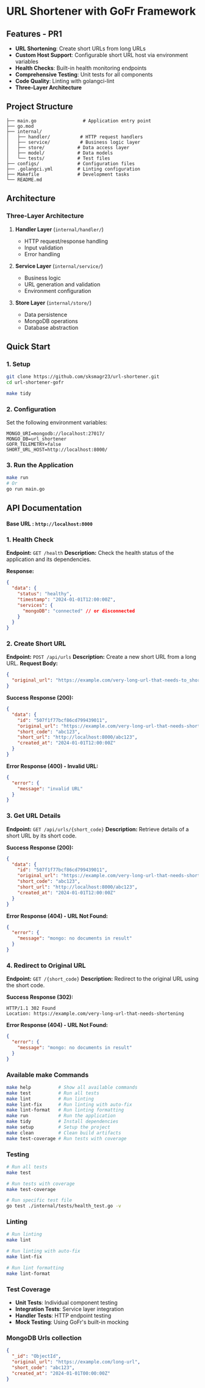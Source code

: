 # URL Shortener with GoFr Framework

## Features - PR1

- **URL Shortening**: Create short URLs from long URLs
- **Custom Host Support**: Configurable short URL host via environment variables
- **Health Checks**: Built-in health monitoring endpoints
- **Comprehensive Testing**: Unit tests for all components
- **Code Quality**: Linting with golangci-lint
- **Three-Layer Architecture**

## Project Structure

```
├── main.go                 # Application entry point
├── go.mod
├── internal/
│   ├── handler/           # HTTP request handlers
│   ├── service/           # Business logic layer
│   ├── store/            # Data access layer
│   ├── model/            # Data models
│   └── tests/            # Test files
├── configs/              # Configuration files
├── .golangci.yml         # Linting configuration
├── Makefile              # Development tasks
└── README.md
```

## Architecture

### Three-Layer Architecture

1. **Handler Layer** (`internal/handler/`)
   - HTTP request/response handling
   - Input validation
   - Error handling

2. **Service Layer** (`internal/service/`)
   - Business logic
   - URL generation and validation
   - Environment configuration

3. **Store Layer** (`internal/store/`)
   - Data persistence
   - MongoDB operations
   - Database abstraction

## Quick Start

### 1. Setup

```bash
git clone https://github.com/sksmagr23/url-shortener.git
cd url-shortener-gofr

make tidy
```

### 2. Configuration

Set the following environment variables:

```env
MONGO_URI=mongodb://localhost:27017/
MONGO_DB=url_shortener
GOFR_TELEMETRY=false
SHORT_URL_HOST=http://localhost:8000/
```

### 3. Run the Application

```bash
make run
# Or
go run main.go
```

## API Documentation

#### Base URL : `http://localhost:8000`


### 1. Health Check

**Endpoint:** `GET /health`
**Description:** Check the health status of the application and its dependencies.

**Response:**
```json
{
  "data": {
    "status": "healthy",
    "timestamp": "2024-01-01T12:00:00Z",
    "services": {
      "mongoDB": "connected" // or disconnected
    }
  }
}
```

### 2. Create Short URL

**Endpoint:** `POST /api/urls`
**Description:** Create a new short URL from a long URL.
**Request Body:**
```json
{
  "original_url": "https://example.com/very-long-url-that-needs-to_shorten"
}
```

**Success Response (200):**
```json
{
  "data": {
    "id": "507f1f77bcf86cd799439011",
    "original_url": "https://example.com/very-long-url-that-needs-shortening",
    "short_code": "abc123",
    "short_url": "http://localhost:8000/abc123",
    "created_at": "2024-01-01T12:00:00Z"
  }
}
```

**Error Response (400) - Invalid URL:**
```json
{
  "error": {
    "message": "invalid URL"
  }
}
```

### 3. Get URL Details

**Endpoint:** `GET /api/urls/{short_code}`
**Description:** Retrieve details of a short URL by its short code.

**Success Response (200):**
```json
{
  "data": {
    "id": "507f1f77bcf86cd799439011",
    "original_url": "https://example.com/very-long-url-that-needs-shortening",
    "short_code": "abc123",
    "short_url": "http://localhost:8000/abc123",
    "created_at": "2024-01-01T12:00:00Z"
  }
}
```

**Error Response (404) - URL Not Found:**
```json
{
  "error": {
    "message": "mongo: no documents in result"
  }
}
```

### 4. Redirect to Original URL

**Endpoint:** `GET /{short_code}`
**Description:** Redirect to the original URL using the short code.

**Success Response (302):**
```
HTTP/1.1 302 Found
Location: https://example.com/very-long-url-that-needs-shortening
```

**Error Response (404) - URL Not Found:**
```json
{
  "error": {
    "message": "mongo: no documents in result"
  }
}
```


### Available make Commands

```bash
make help          # Show all available commands
make test          # Run all tests
make lint          # Run linting
make lint-fix      # Run linting with auto-fix
make lint-format   # Run linting formatting
make run           # Run the application
make tidy          # Install dependencies
make setup         # Setup the project
make clean         # Clean build artifacts
make test-coverage # Run tests with coverage
```

### Testing

```bash
# Run all tests
make test

# Run tests with coverage
make test-coverage

# Run specific test file
go test ./internal/tests/health_test.go -v
```

### Linting

```bash
# Run linting
make lint

# Run linting with auto-fix
make lint-fix

# Run lint formatting
make lint-format
```

### Test Coverage

- **Unit Tests**: Individual component testing
- **Integration Tests**: Service layer integration
- **Handler Tests**: HTTP endpoint testing
- **Mock Testing**: Using GoFr's built-in mocking


### MongoDB Urls collection
```json
{
  "_id": "ObjectId",
  "original_url": "https://example.com/long-url",
  "short_code": "abc123",
  "created_at": "2024-01-01T00:00:00Z"
}
```